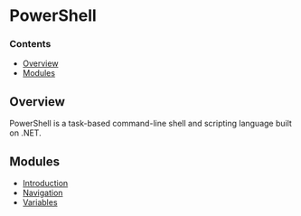# PowerShell
<!--TOC_START-->
### Contents
- [Overview](#overview)
- [Modules](#modules)

<!--TOC_END-->
## Overview
PowerShell is a task-based command-line shell and scripting language built on .NET.
<!--MODULES_START-->
## Modules
- [Introduction](./modules/introduction)
- [Navigation](./modules/navigation)
- [Variables](./modules/variables)
<!--MODULES_END-->
